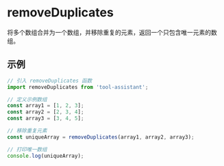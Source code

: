 # removeDuplicates

将多个数组合并为一个数组，并移除重复的元素，返回一个只包含唯一元素的数组。

## 示例

```javascript
// 引入 removeDuplicates 函数
import removeDuplicates from 'tool-assistant'; 

// 定义示例数组
const array1 = [1, 2, 3];
const array2 = [2, 3, 4];
const array3 = [3, 4, 5];

// 移除重复元素
const uniqueArray = removeDuplicates(array1, array2, array3);

// 打印唯一数组
console.log(uniqueArray);


```

